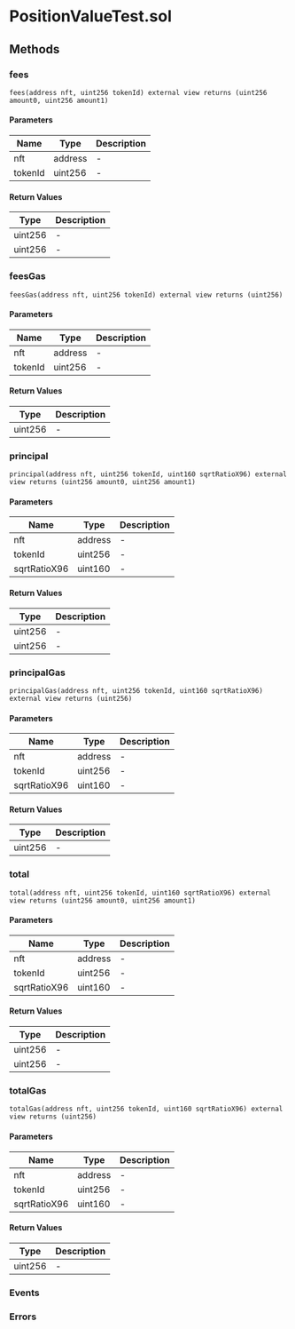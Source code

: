 
# PositionValueTest.sol

## Methods
### fees
```solidity
fees(address nft, uint256 tokenId) external view returns (uint256 amount0, uint256 amount1)
```
#### Parameters

| Name | Type | Description |
|---|---|---|
| nft | address | - |
| tokenId | uint256 | - |

#### Return Values

| Type | Description |
|---|---|
uint256 | - |
uint256 | - |

### feesGas
```solidity
feesGas(address nft, uint256 tokenId) external view returns (uint256)
```
#### Parameters

| Name | Type | Description |
|---|---|---|
| nft | address | - |
| tokenId | uint256 | - |

#### Return Values

| Type | Description |
|---|---|
uint256 | - |

### principal
```solidity
principal(address nft, uint256 tokenId, uint160 sqrtRatioX96) external view returns (uint256 amount0, uint256 amount1)
```
#### Parameters

| Name | Type | Description |
|---|---|---|
| nft | address | - |
| tokenId | uint256 | - |
| sqrtRatioX96 | uint160 | - |

#### Return Values

| Type | Description |
|---|---|
uint256 | - |
uint256 | - |

### principalGas
```solidity
principalGas(address nft, uint256 tokenId, uint160 sqrtRatioX96) external view returns (uint256)
```
#### Parameters

| Name | Type | Description |
|---|---|---|
| nft | address | - |
| tokenId | uint256 | - |
| sqrtRatioX96 | uint160 | - |

#### Return Values

| Type | Description |
|---|---|
uint256 | - |

### total
```solidity
total(address nft, uint256 tokenId, uint160 sqrtRatioX96) external view returns (uint256 amount0, uint256 amount1)
```
#### Parameters

| Name | Type | Description |
|---|---|---|
| nft | address | - |
| tokenId | uint256 | - |
| sqrtRatioX96 | uint160 | - |

#### Return Values

| Type | Description |
|---|---|
uint256 | - |
uint256 | - |

### totalGas
```solidity
totalGas(address nft, uint256 tokenId, uint160 sqrtRatioX96) external view returns (uint256)
```
#### Parameters

| Name | Type | Description |
|---|---|---|
| nft | address | - |
| tokenId | uint256 | - |
| sqrtRatioX96 | uint160 | - |

#### Return Values

| Type | Description |
|---|---|
uint256 | - |


### Events

### Errors

